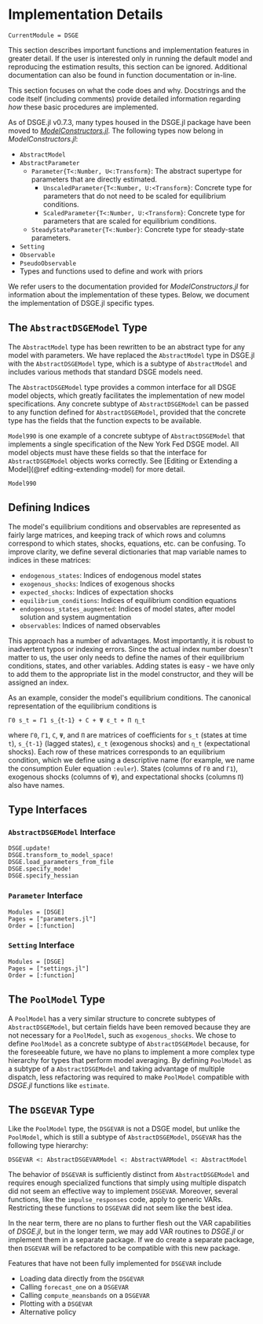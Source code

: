 # Implementation Details

```@meta
CurrentModule = DSGE
```

This section describes important functions and implementation features in
greater detail. If the user is interested only in running the default model and
reproducing the estimation results, this section can be ignored. Additional documentation
can also be found in function documentation or in-line.

This section focuses on what the code does and why. Docstrings and the code itself
(including comments) provide detailed information regarding *how* these basic
procedures are implemented.

As of DSGE.jl v0.7.3, many types housed in the DSGE.jl package have been moved to
[*ModelConstructors.jl*](https://github.com/FRBNY-DSGE/ModelConstructors.jl).
The following types now belong in *ModelConstructors.jl*:

- `AbstractModel`
- `AbstractParameter`
    - `Parameter{T<:Number, U<:Transform}`: The abstract supertype for
      parameters that are directly estimated.
        - `UnscaledParameter{T<:Number, U:<Transform}`: Concrete type for
          parameters that do not need to be scaled for equilibrium conditions.
        - `ScaledParameter{T<:Number, U:<Transform}`: Concrete type for
          parameters that are scaled for equilibrium conditions.
    - `SteadyStateParameter{T<:Number}`: Concrete type for steady-state
      parameters.
- `Setting`
- `Observable`
- `PseudoObservable`
- Types and functions used to define and work with priors

We refer users to the documentation provided for *ModelConstructors.jl*
for information about the implementation of these types. Below, we
document the implementation of DSGE.jl specific types.


## The `AbstractDSGEModel` Type

The `AbstractModel` type has been rewritten to be an abstract type
for any model with parameters. We have replaced
the `AbstractModel` type in DSGE.jl with the `AbstractDSGEModel` type, which
is a subtype of `AbstractModel` and includes various methods that standard
DSGE models need.

The `AbstractDSGEModel` type provides a common interface for all DSGE model objects,
which greatly facilitates the implementation of new model specifications. Any
concrete subtype of `AbstractDSGEModel` can be passed to any function defined for
`AbstractDSGEModel`, provided that the concrete type has the fields that the
function expects to be available.

`Model990` is one example of a concrete subtype of `AbstractDSGEModel` that
implements a single specification of the New York Fed DSGE model. All model
objects must have these fields so that the interface for `AbstractDSGEModel` objects
works correctly.  See [Editing or Extending a Model](@ref
editing-extending-model) for more detail.

```@docs
Model990
```

## Defining Indices

The model's equilibrium conditions and observables are represented as fairly
large matrices, and keeping track of which rows and columns correspond to which
states, shocks, equations, etc. can be confusing. To improve clarity, we define
several dictionaries that map variable names to indices in these matrices:

- `endogenous_states`: Indices of endogenous model states
- `exogenous_shocks`: Indices of exogenous shocks
- `expected_shocks`: Indices of expectation shocks
- `equilibrium_conditions`: Indices of equilibrium condition equations
- `endogenous_states_augmented`: Indices of model states, after model solution
  and system augmentation
- `observables`:  Indices of named observables

This approach has a number of advantages. Most importantly, it is robust to
inadvertent typos or indexing errors. Since the actual index number doesn't
matter to us, the user only needs to define the names of their equilibrium
conditions, states, and other variables. Adding states is easy - we have only to
add them to the appropriate list in the model constructor, and they will be
assigned an index.

As an example, consider the model's equilibrium conditions. The canonical
representation of the equilibrium conditions is

```
Γ0 s_t = Γ1 s_{t-1} + C + Ψ ε_t + Π η_t
```

where `Γ0`, `Γ1`, `C`, `Ψ`, and `Π` are matrices of coefficients for `s_t`
(states at time `t`), `s_{t-1}` (lagged states), `ε_t` (exogenous shocks) and
`η_t` (expectational shocks). Each row of these matrices corresponds to an
equilibrium condition, which we define using a descriptive name (for example, we
name the consumption Euler equation `:euler`). States (columns of `Γ0` and
`Γ1`), exogenous shocks (columns of `Ψ`), and expectational shocks (columns
`Π`) also have names.


## Type Interfaces

### `AbstractDSGEModel` Interface

```@docs
DSGE.update!
DSGE.transform_to_model_space!
DSGE.load_parameters_from_file
DSGE.specify_mode!
DSGE.specify_hessian
```

### `Parameter` Interface

```@autodocs
Modules = [DSGE]
Pages = ["parameters.jl"]
Order = [:function]
```

### `Setting` Interface

```@autodocs
Modules = [DSGE]
Pages = ["settings.jl"]
Order = [:function]
```


## The `PoolModel` Type

A `PoolModel` has a very similar structure to concrete subtypes of `AbstractDSGEModel`, but certain
fields have been removed because they are not necessary for a `PoolModel`, such as `exogenous_shocks`.
We chose to define `PoolModel` as a concrete subtype of `AbstractDSGEModel` because, for the foreseeable
future, we have no plans to implement a more complex type hierarchy for types that perform
model averaging. By defining `PoolModel` as a subtype of a `AbstractDSGEModel` and taking advantage
of multiple dispatch, less refactoring was required to make `PoolModel` compatible with *DSGE.jl*
functions like `estimate`.

## The `DSGEVAR` Type

Like the `PoolModel` type, the `DSGEVAR` is not a DSGE model, but unlike the `PoolModel`,
which is still a subtype of `AbstractDSGEModel`, `DSGEVAR` has the following type hierarchy:

```
DSGEVAR <: AbstractDSGEVARModel <: AbstractVARModel <: AbstractModel
```

The behavior of `DSGEVAR` is sufficiently distinct from `AbstractDSGEModel` and requires
enough specialized functions that simply using multiple dispatch did not seem an effective
way to implement `DSGEVAR`. Moreover, several functions, like the `impulse_responses` code,
apply to generic VARs. Restricting these functions to `DSGEVAR` did not seem like the best idea.

In the near term, there are no plans to further flesh out the VAR capabilities of *DSGE.jl*, but
in the longer term, we may add VAR routines to *DSGE.jl* or implement them in a separate package.
If we do create a separate package, then `DSGEVAR` will be refactored to be compatible
with this new package.

Features that have not been fully implemented for `DSGEVAR` include

- Loading data directly from the `DSGEVAR`
- Calling `forecast_one` on a `DSGEVAR`
- Calling `compute_meansbands` on a `DSGEVAR`
- Plotting with a `DSGEVAR`
- Alternative policy
